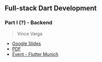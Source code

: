 ## Full-stack Dart Development

### Part I (?) - Backend


> Vince Varga

* [Google Slides](https://docs.google.com/presentation/d/1BT6HCaj0vln2LJNG10lwnPt0sj5__EYpEZSfOj9u5tQ/edit?usp=sharing)
* [PDF](./Fullstack_Dart_-_Backend_-_2019_12_03.pdf)
* [Event - Flutter Munich](https://www.meetup.com/Flutter-Munich/events/264007243/)

